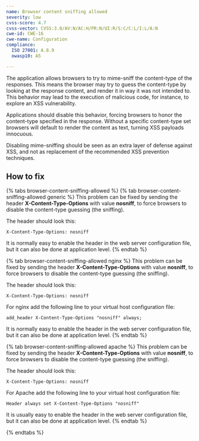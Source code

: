```yaml
---
name: Browser content sniffing allowed
severity: low
cvss-score: 4.7
cvss-vector: CVSS:3.0/AV:N/AC:H/PR:N/UI:R/S:C/C:L/I:L/A:N
cwe-id: CWE-16
cwe-name: Configuration
compliance:
  ISO 27001: A.8.9
  owasp10: A5

---            
```


The application allows browsers to try to mime-sniff the content-type of the responses. This means the browser may try to guess the content-type by looking at the response content, and render it in way it was not intended to. This behavior may lead to the execution of malicious code, for instance, to explore an XSS vulnerability.

Applications should disable this behavior, forcing browsers to honor the content-type specified in the response. Without a specific content-type set browsers will default to render the content as text, turning XSS payloads innocuous.

Disabling mime-sniffing should be seen as an extra layer of defense against XSS, and not as replacement of the recommended XSS prevention techniques.

## How to fix

{% tabs browser-content-sniffing-allowed %}
{% tab browser-content-sniffing-allowed generic %}
This problem can be fixed by sending the header **X-Content-Type-Options** with value **nosniff**, to force browsers to disable the content-type guessing (the sniffing).

The header should look this:

	X-Content-Type-Options: nosniff

It is normally easy to enable the header in the web server configuration file, but it can also be done at application level.
{% endtab %}

{% tab browser-content-sniffing-allowed nginx %}
This problem can be fixed by sending the header **X-Content-Type-Options** with value **nosniff**, to force browsers to disable the content-type guessing (the sniffing).

The header should look this:

	X-Content-Type-Options: nosniff

For nginx add the following line to your virtual host configuration file:

	add_header X-Content-Type-Options "nosniff" always;

It is normally easy to enable the header in the web server configuration file, but it can also be done at application level.
{% endtab %}

{% tab browser-content-sniffing-allowed apache %}
This problem can be fixed by sending the header **X-Content-Type-Options** with value **nosniff**, to force browsers to disable the content-type guessing (the sniffing).

The header should look this:

	X-Content-Type-Options: nosniff

For Apache add the following line to your virtual host configuration file:

	Header always set X-Content-Type-Options "nosniff"

It is usually easy to enable the header in the web server configuration file, but it can also be done at application level.
{% endtab %}

{% endtabs %}
